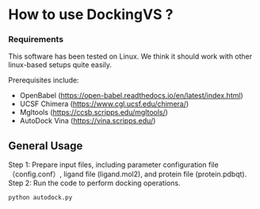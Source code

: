 # How to use DockingVS ?

###  Requirements

This software has been tested on Linux. We think it should work with other linux-based setups quite easily.
 
Prerequisites include:
* OpenBabel (https://open-babel.readthedocs.io/en/latest/index.html)
* UCSF Chimera (https://www.cgl.ucsf.edu/chimera/)
* Mgltools (https://ccsb.scripps.edu/mgltools/)
* AutoDock Vina (https://vina.scripps.edu/)

## General Usage

Step 1: Prepare input files, including parameter configuration file（config.conf）, ligand file (ligand.mol2), and protein file (protein.pdbqt).<br>
Step 2: Run the code to perform docking operations.<br>
```
python autodock.py
```
